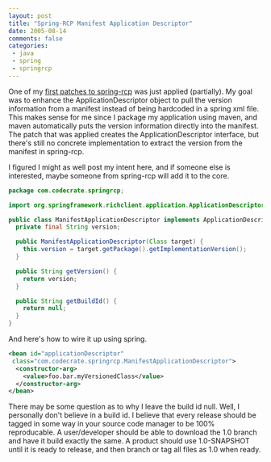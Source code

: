 ```yaml
---
layout: post
title: "Spring-RCP Manifest Application Descriptor"
date: 2005-08-14
comments: false
categories:
 - java
 - spring
 - springrcp
---
```


One of my [first patches to spring-rcp](http://opensource.atlassian.com/projects/spring/browse/RCP-113) was just applied (partially). My goal was to enhance the ApplicationDescriptor object to pull the version information from a manifest instead of being hardcoded in a spring xml file. This makes sense for me since I package my application using maven, and maven automatically puts the version information directly into the manifest. The patch that was applied creates the ApplicationDescriptor interface, but there's still no concrete implementation to extract the version from the manifest in spring-rcp.



I figured I might as well post my intent here, and if someone else is interested, maybe someone from spring-rcp will add it to the core.



```java
package com.codecrate.springrcp;

import org.springframework.richclient.application.ApplicationDescriptor;

public class ManifestApplicationDescriptor implements ApplicationDescriptor {
  private final String version;

  public ManifestApplicationDescriptor(Class target) {
    this.version = target.getPackage().getImplementationVersion();
  }

  public String getVersion() {
    return version;
  }

  public String getBuildId() {
    return null;
  }
}

```



And here's how to wire it up using spring.


```xml
<bean id="applicationDescriptor"
 class="com.codecrate.springrcp.ManifestApplicationDescriptor">
  <constructor-arg>
    <value>foo.bar.myVersionedClass</value>
  </constructor-arg>
</bean>
```


There may be some question as to why I leave the build id null. Well, I personally don't believe in a build id. I believe that every release should be tagged in some way in your source code manager to be 100% reproducable. A user/developer should be able to download the 1.0 branch and have it build exactly the same. A product should use 1.0-SNAPSHOT until it is ready to release, and then branch or tag all files as 1.0 when ready.

